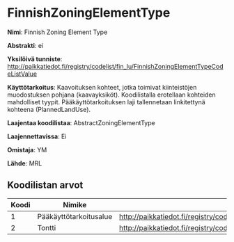 # FinnishZoningElementType

**Nimi**: Finnish Zoning Element Type

**Abstrakti**: ei

**Yksilöivä tunniste**: http://paikkatiedot.fi/registry/codelist/fin_lu/FinnishZoningElementTypeCodeListValue

**Käyttötarkoitus**: Kaavoituksen kohteet, jotka toimivat kiinteistöjen muodostuksen pohjana (kaavayksiköt). Koodilistalla erotellaan kohteiden mahdolliset tyypit. Pääkäyttötarkoituksen laji tallennetaan linkitettynä kohteena (PlannedLandUse).

**Laajentaa koodilistaa**: AbstractZoningElementType

**Laajennettavissa**: Ei

**Omistaja**: YM

**Lähde**: MRL

## Koodilistan arvot

Koodi     | Nimike           | Tunniste
-----------|------------------|------------
 1       | Pääkäyttötarkoitusalue   | http://paikkatiedot.fi/registry/codelist/fin_lu/FinnishZoningElementTypeCodeListValue/1
 2       | Tontti   | http://paikkatiedot.fi/registry/codelist/fin_lu/FinnishZoningElementTypeCodeListValue/2
